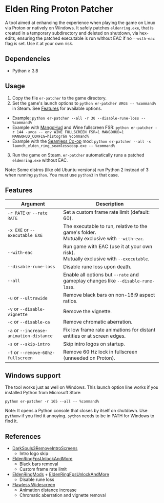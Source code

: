 # Elden Ring Proton Patcher

A tool aimed at enhancing the experience when playing the game on Linux via Proton or natively on Windows. It safely patches `eldenring.exe`, that is created in a temporary subdirectory and deleted on shutdown, via hex-edits, ensuring the patched executable is run without EAC if no `--with-eac` flag is set. Use it at your own risk.

## Dependencies

- Python ≥ 3.8

## Usage

1. Copy the file `er-patcher` to the game directory.
2. Set the game's launch options to `python er-patcher ARGS -- %command%` in Steam. See [Features](#features) for available options.
  - Example: `python er-patcher --all -r 30 --disable-rune-loss -- %command%`
  - Example with [MangoHud](https://github.com/flightlessmango/MangoHud) and Wine fullscreen FSR: `python er-patcher -r 144 -uvca -- env WINE_FULLSCREEN_FSR=1 MANGOHUD=1 MANGOHUD_CONFIG=histogram %command%`
  - Example with the [Seamless Co-op](https://www.nexusmods.com/eldenring/mods/510) mod: `python er-patcher --all -x launch_elden_ring_seamlesscoop.exe -- %command%`
3. Run the game on Steam. `er-patcher` automatically runs a patched `eldenring.exe` without EAC.

Note: Some distros (like old Ubuntu versions) run Python 2 instead of 3 when running `python`. You must use `python3` in that case.

## Features

| Argument | Description |
| --- | --- |
| `-r RATE` or `--rate RATE` | Set a custom frame rate limit (default: 60). |
| `-x EXE` or `--executable EXE` | The executable to run, relative to the game's folder.<br>Mutually exclusive with `--with-eac`. |
| `--with-eac` | Run game with EAC (use it at your own risk).<br>Mutually exclusive with `--executable`. |
| `--disable-rune-loss` | Disable rune loss upon death. |
| `--all` | Enable all options but `--rate` and gameplay changes like `--disable-rune-loss`. |
| `-u` or `--ultrawide` | Remove black bars on non-16:9 aspect ratios. |
| `-v` or `--disable-vignette` | Remove the vignette. |
| `-c` or `--disable-ca` | Remove chromatic aberration. |
| `-a` or `--increase-animation-distance` | Fix low frame rate animations for distant entities or at screen edges. |
| `-s` or `--skip-intro` | Skip intro logos on startup. |
| `-f` or `--remove-60hz-fullscreen` | Remove 60 Hz lock in fullscreen (unneeded on Proton). |

## Windows support

The tool works just as well on Windows. This launch option line works if you installed Python from Microsoft Store:

`python er-patcher -r 165 --all -- %command%`

Note: It opens a Python console that closes by itself on shutdown. Use `pythonw` if you find it annoying. `python` needs to be in PATH for Windows to find it.

## References

- [DarkSouls3RemoveIntroScreens](https://github.com/bladecoding/DarkSouls3RemoveIntroScreens)
  - Intro logo skip
- [EldenRingFpsUnlockAndMore](https://github.com/uberhalit/EldenRingFpsUnlockAndMore)
  - Black bars removal
  - Custom frame rate limit
- [EldenRingMods](https://github.com/techiew/EldenRingMods) + [EldenRingFpsUnlockAndMore](https://github.com/uberhalit/EldenRingFpsUnlockAndMore)
  - Disable rune loss
- [Flawless Widescreen](https://www.flawlesswidescreen.org)
  - Animation distance increase
  - Chromatic aberration and vignette removal
